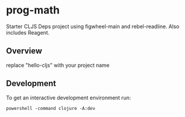 # prog-math

Starter CLJS Deps project using figwheel-main and rebel-readline. Also includes Reagent.

## Overview

replace "hello-cljs" with your project name

## Development

To get an interactive development environment run:

    powershell -command clojure -A:dev
